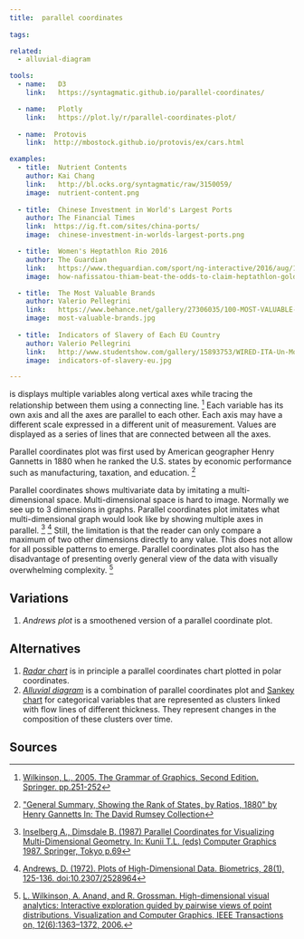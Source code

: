 ```yaml
---
title:  parallel coordinates
  
tags:

related:
  - alluvial-diagram

tools:
  - name:   D3
    link:   https://syntagmatic.github.io/parallel-coordinates/

  - name:   Plotly
    link:   https://plot.ly/r/parallel-coordinates-plot/
  
  - name:  Protovis
    link:  http://mbostock.github.io/protovis/ex/cars.html

examples:
  - title:  Nutrient Contents
    author: Kai Chang
    link:   http://bl.ocks.org/syntagmatic/raw/3150059/
    image:  nutrient-content.png
    
  - title:  Chinese Investment in World's Largest Ports
    author: The Financial Times
    link:  https://ig.ft.com/sites/china-ports/
    image:  chinese-investment-in-worlds-largest-ports.png

  - title:  Women's Heptathlon Rio 2016
    author: The Guardian
    link:   https://www.theguardian.com/sport/ng-interactive/2016/aug/14/how-nafissatou-thiam-beat-the-odds-to-claim-the-heptathlon-gold-in-rio
    image:  how-nafissatou-thiam-beat-the-odds-to-claim-heptathlon-gold.png

  - title:  The Most Valuable Brands
    author: Valerio Pellegrini
    link:   https://www.behance.net/gallery/27306035/100-MOST-VALUABLE-BRANDS-201015-Corriere-della-Sera
    image:  most-valuable-brands.jpg
  
  - title:  Indicators of Slavery of Each EU Country
    author: Valerio Pellegrini
    link:   http://www.studentshow.com/gallery/15893753/WIRED-ITA-Un-Mondo-di-Schiavi
    image:  indicators-of-slavery-eu.jpg

---
```


is displays multiple variables along vertical axes while tracing the relationship between them using a connecting line. [^wilkinson] Each variable has its own axis and all the axes are parallel to each other. Each axis may have a different scale expressed in a different unit of measurement. Values are displayed as a series of lines that are connected between all the axes.

<!--more-->

Parallel coordinates plot was first used by American geographer Henry Gannetts in 1880 when he ranked the U.S. states by economic performance such as manufacturing, taxation, and education. [^rumsey]

Parallel coordinates shows multivariate data by imitating a multi-dimensional space. Multi-dimensional space is hard to image. Normally we see up to 3 dimensions in graphs. Parallel coordinates plot imitates what multi-dimensional graph would look like by showing multiple axes in parallel. [^inselberg] [^andrews]
Still, the limitation is that the reader can only compare a maximum of two other dimensions directly to any value. This does not allow for all possible patterns to emerge. Parallel coordinates plot also has the disadvantage of presenting overly general view of the data with visually overwhelming complexity. [^wilkinson2]

## Variations
1. *Andrews plot* is a smoothened version of a parallel coordinate plot.
 

## Alternatives
1. [*Radar chart*](/radar-chart) is in principle a parallel coordinates chart plotted in polar coordinates.
2. [*Alluvial diagram*](/alluvial-diagram) is a combination of parallel coordinates plot and [Sankey chart](/Sankey-chart) for categorical variables that are represented as clusters linked with flow lines of different thickness. They represent changes in the composition of these clusters over time.


## Sources
[^wilkinson]: [Wilkinson, L., 2005. The Grammar of Graphics, Second Edition. Springer. pp.251-252](https://www.cs.uic.edu/~wilkinson/TheGrammarOfGraphics/GOG.html)
[^rumsey]: ["General Summary, Showing the Rank of States, by Ratios, 1880" by Henry Gannetts In: The David Rumsey Collection](https://www.davidrumsey.com/luna/servlet/s/jq78gr)
[^inselberg]: [Inselberg A., Dimsdale B. (1987) Parallel Coordinates for Visualizing Multi-Dimensional Geometry. In: Kunii T.L. (eds) Computer Graphics 1987. Springer, Tokyo p.69](https://doi.org/10.1007/978-4-431-68057-4_3)
[^andrews]: [Andrews, D. (1972). Plots of High-Dimensional Data. Biometrics, 28(1), 125-136. doi:10.2307/2528964](https://www.jstor.org/stable/2528964)
[^wilkinson2]: [ L. Wilkinson, A. Anand, and R. Grossman. High-dimensional visual analytics: Interactive exploration guided by pairwise views of point distributions. Visualization and Computer Graphics, IEEE Transactions on, 12(6):1363–1372, 2006.](https://www.cs.uic.edu/~wilkinson/Publications/sorting.pdf)

